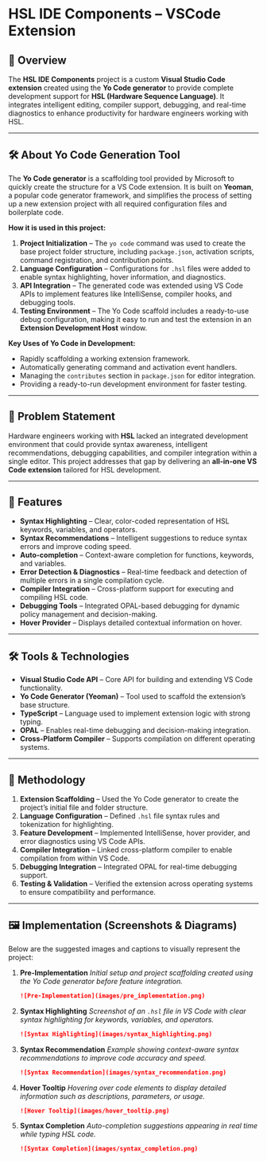 # HSL IDE Components – VSCode Extension

## 📌 Overview

The **HSL IDE Components** project is a custom **Visual Studio Code extension** created using the **Yo Code generator** to provide complete development support for **HSL (Hardware Sequence Language)**.
It integrates intelligent editing, compiler support, debugging, and real-time diagnostics to enhance productivity for hardware engineers working with HSL.

---

## 🛠 About Yo Code Generation Tool

The **Yo Code generator** is a scaffolding tool provided by Microsoft to quickly create the structure for a VS Code extension. It is built on **Yeoman**, a popular code generator framework, and simplifies the process of setting up a new extension project with all required configuration files and boilerplate code.

**How it is used in this project:**

1. **Project Initialization** – The `yo code` command was used to create the base project folder structure, including `package.json`, activation scripts, command registration, and contribution points.
2. **Language Configuration** – Configurations for `.hsl` files were added to enable syntax highlighting, hover information, and diagnostics.
3. **API Integration** – The generated code was extended using VS Code APIs to implement features like IntelliSense, compiler hooks, and debugging tools.
4. **Testing Environment** – The Yo Code scaffold includes a ready-to-use debug configuration, making it easy to run and test the extension in an **Extension Development Host** window.

**Key Uses of Yo Code in Development:**

* Rapidly scaffolding a working extension framework.
* Automatically generating command and activation event handlers.
* Managing the `contributes` section in `package.json` for editor integration.
* Providing a ready-to-run development environment for faster testing.

---

## 🎯 Problem Statement

Hardware engineers working with **HSL** lacked an integrated development environment that could provide syntax awareness, intelligent recommendations, debugging capabilities, and compiler integration within a single editor.
This project addresses that gap by delivering an **all-in-one VS Code extension** tailored for HSL development.

---

## 🚀 Features

* **Syntax Highlighting** – Clear, color-coded representation of HSL keywords, variables, and operators.
* **Syntax Recommendations** – Intelligent suggestions to reduce syntax errors and improve coding speed.
* **Auto-completion** – Context-aware completion for functions, keywords, and variables.
* **Error Detection & Diagnostics** – Real-time feedback and detection of multiple errors in a single compilation cycle.
* **Compiler Integration** – Cross-platform support for executing and compiling HSL code.
* **Debugging Tools** – Integrated OPAL-based debugging for dynamic policy management and decision-making.
* **Hover Provider** – Displays detailed contextual information on hover.

---

## 🛠 Tools & Technologies

* **Visual Studio Code API** – Core API for building and extending VS Code functionality.
* **Yo Code Generator (Yeoman)** – Tool used to scaffold the extension’s base structure.
* **TypeScript** – Language used to implement extension logic with strong typing.
* **OPAL** – Enables real-time debugging and decision-making integration.
* **Cross-Platform Compiler** – Supports compilation on different operating systems.

---

## 📐 Methodology

1. **Extension Scaffolding** – Used the Yo Code generator to create the project’s initial file and folder structure.
2. **Language Configuration** – Defined `.hsl` file syntax rules and tokenization for highlighting.
3. **Feature Development** – Implemented IntelliSense, hover provider, and error diagnostics using VS Code APIs.
4. **Compiler Integration** – Linked cross-platform compiler to enable compilation from within VS Code.
5. **Debugging Integration** – Integrated OPAL for real-time debugging support.
6. **Testing & Validation** – Verified the extension across operating systems to ensure compatibility and performance.

---

## 🖼 Implementation (Screenshots & Diagrams)

Below are the suggested images and captions to visually represent the project:

1. **Pre-Implementation**
   *Initial setup and project scaffolding created using the Yo Code generator before feature integration.*

   ```markdown
   ![Pre-Implementation](images/pre_implementation.png)
   ```

2. **Syntax Highlighting**
   *Screenshot of an `.hsl` file in VS Code with clear syntax highlighting for keywords, variables, and operators.*

   ```markdown
   ![Syntax Highlighting](images/syntax_highlighting.png)
   ```

3. **Syntax Recommendation**
   *Example showing context-aware syntax recommendations to improve code accuracy and speed.*

   ```markdown
   ![Syntax Recommendation](images/syntax_recommendation.png)
   ```

4. **Hover Tooltip**
   *Hovering over code elements to display detailed information such as descriptions, parameters, or usage.*

   ```markdown
   ![Hover Tooltip](images/hover_tooltip.png)
   ```

5. **Syntax Completion**
   *Auto-completion suggestions appearing in real time while typing HSL code.*

   ```markdown
   ![Syntax Completion](images/syntax_completion.png)
   ```

